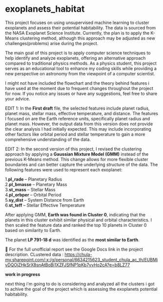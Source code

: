 # exoplanets_habitat
This project focuses on using unsupervised machine learning to cluster exoplanets and assess their potential habitability. The data is sourced from the NASA Exoplanet Science Institute. Currently, the plan is to apply the K-Means clustering method, although this approach may be adjusted as new challenges(problems) arise during the project.

The main goal of this project is to apply computer science techniques to help identify and analyze exoplanets, offering an alternative approach compared to traditional physics methods. As a physics student, this project serves as an educational tool to enhance my coding skills while providing a new perspective on astronomy from the viewpoint of a computer scientist. 

I might not have included the flowchart and the theory behind features i have used at the moment due to frequent changes throughout the project for now.
If you notice any issues or have any suggestions, feel free to share your advice.

EDIT 1:
In the **First draft** file, the selected features include planet radius, planet mass, stellar mass, effective temperature, and distance. The features I focused on are the Earth reference units, specifically planet radius and planet mass. However, the output data from this version does not provide the clear analysis I had initially expected. This may include incorporating other factors like orbital period and stellar temperature to gain a more comprehensive understanding of the data.

EDIT 2:
In the second version of this project, I revised the clustering approach by applying a **Gaussian Mixture Model (GMM)** instead of the previous K-Means method. This change allows for more flexible cluster boundaries and can better capture the underlying structure of the data.
The following features were used to represent each exoplanet:

1.**pl_rade** – Planetary Radius  
2.**pl_bmasse** – Planetary Mass  
3.**st_mass** – Stellar Mass  
4.**pl_orbper** – Orbital Period  
5.**sy_dist** – System Distance from Earth  
6.**st_teff** – Stellar Effective Temperature

After applying GMM, **Earth was found in Cluster 0**, indicating that the planets in this cluster exhibit similar physical and orbital characteristics. I then scaled the feature data and ranked the top 10 planets in Cluster 0 based on similarity to Earth.

The planet **LP 791-18 d** was identified as the **most similar to Earth**.

📄 For the full unofficial report see the Google Docs link in the project description.
CLustered data : https://chula-my.sharepoint.com/:x:/g/personal/6634215623_student_chula_ac_th/EUBMivDQOjZHkSrX8snAtBoBi1XZFJSfNP1pKb7yvHo2cA?e=b8LZ77

**work in progress**

next thing i'm going to do is considering and analyzed all the clusters i got to achive the goal of the project which is assessing the exoplanets potential habitability.
